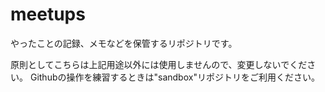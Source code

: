 meetups
=======

やったことの記録、メモなどを保管するリポジトリです。

原則としてこちらは上記用途以外には使用しませんので、変更しないでください。  Githubの操作を練習するときは"sandbox"リポジトリをご利用ください。

